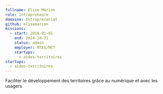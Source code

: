 ```yaml
---
fullname: Elise Marion
role: Intrapreneure
domaine: Intraprenariat
github: elisemarion
missions:
  - start: 2018-01-01
    end: 2024-10-31
    status: admin
    employer: MTES/MCT
    startups:
      - aides-territoires
startups:
  - aides-territoires
---
```

Faciliter le développement des territoires grâce au numérique et avec les usagers
